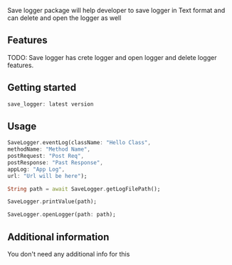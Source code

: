 Save logger package will help developer to save logger in Text format
and can delete and open the logger as well 

## Features

TODO: Save logger has crete logger and open logger and delete logger features.

## Getting started

```dart
save_logger: latest version
```

## Usage


```dart
SaveLogger.eventLog(className: "Hello Class",
methodName: "Method Name",
postRequest: "Post Req",
postResponse: "Past Response",
appLog: "App Log",
url: "Url will be here");

String path = await SaveLogger.getLogFilePath();

SaveLogger.printValue(path);

SaveLogger.openLogger(path: path);
```

## Additional information

You don't need any additional info for this
